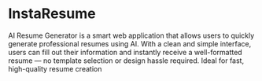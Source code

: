 # InstaResume
AI Resume Generator is a smart web application that allows users to quickly generate professional resumes using AI. With a clean and simple interface, users can fill out their information and instantly receive a well-formatted resume — no template selection or design hassle required. Ideal for fast, high-quality resume creation
